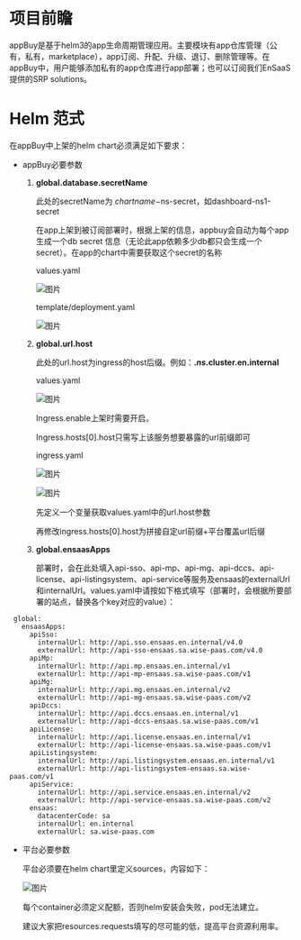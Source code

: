 # 项目前瞻
appBuy是基于helm3的app生命周期管理应用。主要模块有app仓库管理（公有，私有，marketplace），app订阅、升配、升级、退订、删除管理等。在appBuy中，用户能够添加私有的app仓库进行app部署；也可以订阅我们EnSaaS提供的SRP solutions。

# Helm 范式
在appBuy中上架的helm chart必须满足如下要求：

* appBuy必要参数

	1. **global.database.secretName**

		此处的secretName为 $chartname-$ns-secret，如dashboard-ns1-secret
		
		在app上架到被订阅部署时，根据上架的信息，appbuy会自动为每个app生成一个db secret   信息（无论此app依赖多少db都只会生成一个secret）。在app的chart中需要获取这个secret的名称
		
		values.yaml
		
		![图片](images/database_secretName_values.png)
		
		template/deployment.yaml
		
		![图片](images/database_secretName_deployment.png)

	2. **global.url.host**

		此处的url.host为ingress的host后缀。例如：**.$ns.$cluster.en.internal**
		
		values.yaml
		
		![图片](images/url_host_values.jpg)
		
		 Ingress.enable上架时需要开启。
		
		Ingress.hosts[0].host只需写上该服务想要暴露的url前缀即可
		
		ingress.yaml
		
		![图片](images/url_host_ingress1.png)
		
		![图片](images/url_host_ingress2.png)
		
		先定义一个变量获取values.yaml中的url.host参数
		
		再修改ingress.hosts[0].host为拼接自定url前缀+平台覆盖url后缀
     
     3. **global.ensaasApps** 
     
          部署时，会在此处填入api-sso、api-mp、api-mg、api-dccs、api-license、api-listingsystem、api-service等服务及ensaas的externalUrl和internalUrl。values.yaml中请按如下格式填写（部署时，会根据所要部署的站点，替换各个key对应的value）：  
	  
```
 global:
   ensaasApps:
     apiSso:
       internalUrl: http://api.sso.ensaas.en.internal/v4.0
       externalUrl: http://api-sso-ensaas.sa.wise-paas.com/v4.0
     apiMp:
       internalUrl: http://api.mp.ensaas.en.internal/v1
       externalUrl: http://api-mp-ensaas.sa.wise-paas.com/v1
     apiMg:
       internalUrl: http://api.mg.ensaas.en.internal/v2
       externalUrl: http://api-mg-ensaas.sa.wise-paas.com/v2
     apiDccs:
       internalUrl: http://api.dccs.ensaas.en.internal/v1
       externalUrl: http://api-dccs-ensaas.sa.wise-paas.com/v1  
     apiLicense:
       internalUrl: http://api.license.ensaas.en.internal/v1
       externalUrl: http://api-license-ensaas.sa.wise-paas.com/v1
     apiListingsystem:
       internalUrl: http://api.listingsystem.ensaas.en.internal/v1
       externalUrl: http://api-listingsystem-ensaas.sa.wise-paas.com/v1	  
     apiService:
       internalUrl: http://api.service.ensaas.en.internal/v2
       externalUrl: http://api-service-ensaas.sa.wise-paas.com/v2	  
     ensaas:
       datacenterCode: sa
       internalUrl: en.internal
       externalUrl: sa.wise-paas.com
```	    
	    
* 平台必要参数

	平台必须要在helm chart里定义sources，内容如下：
	
	![图片](images/container_resources.png)
	
	 每个container必须定义配额，否则helm安装会失败，pod无法建立。
	
	 建议大家把resources.requests填写的尽可能的低，提高平台资源利用率。


